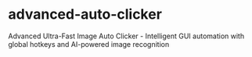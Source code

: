 # advanced-auto-clicker
Advanced Ultra-Fast Image Auto Clicker - Intelligent GUI automation with global hotkeys and AI-powered image recognition
